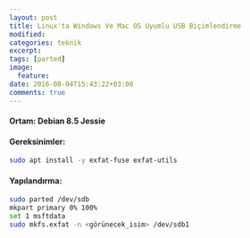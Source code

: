 ```yaml
---
layout: post
title: Linux'ta Windows Ve Mac OS Uyumlu USB Biçimlendirme
modified:
categories: teknik 
excerpt:
tags: [parted]
image:
  feature:
date: 2016-08-04T15:43:22+03:00
comments: true
---
```


#### Ortam: Debian 8.5 Jessie

#### Gereksinimler:

```bash
sudo apt install -y exfat-fuse exfat-utils
```

#### Yapılandırma:

```bash
sudo parted /dev/sdb
mkpart primary 0% 100%
set 1 msftdata
sudo mkfs.exfat -n <görünecek_isim> /dev/sdb1
```
